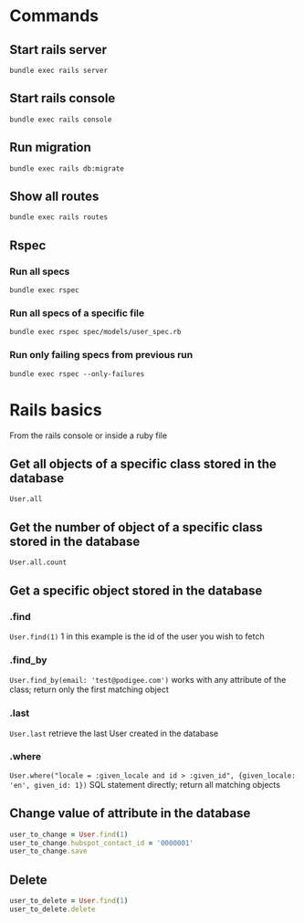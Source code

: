 # Commands
## Start rails server

`bundle exec rails server`

## Start rails console

`bundle exec rails console`

## Run migration

`bundle exec rails db:migrate`

## Show all routes

`bundle exec rails routes`

## Rspec
### Run all specs

`bundle exec rspec`

### Run all specs of a specific file

`bundle exec rspec spec/models/user_spec.rb`

### Run only failing specs from previous run

`bundle exec rspec --only-failures`

# Rails basics

From the rails console or inside a ruby file 

## Get all objects of a specific class stored in the database

`User.all`

## Get the number of object of a specific class stored in the database

`User.all.count`

## Get a specific object stored in the database
### .find

`User.find(1)` 1 in this example is the id of the user you wish to fetch

### .find_by

`User.find_by(email: 'test@podigee.com')` works with any attribute of the class; return only the first matching object

### .last

`User.last` retrieve the last User created in the database

### .where

`User.where("locale = :given_locale and id > :given_id", {given_locale: 'en', given_id: 1})` SQL statement directly; return all matching objects

## Change value of attribute in the database

```ruby
user_to_change = User.find(1)
user_to_change.hubspot_contact_id = '0000001'
user_to_change.save
```

## Delete 

```ruby
user_to_delete = User.find(1)
user_to_delete.delete
```
